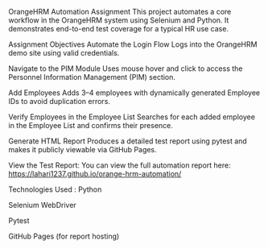 OrangeHRM Automation Assignment
This project automates a core workflow in the OrangeHRM system using Selenium and Python. It demonstrates end-to-end test coverage for a typical HR use case.

Assignment Objectives
Automate the Login Flow Logs into the OrangeHRM demo site using valid credentials.

Navigate to the PIM Module Uses mouse hover and click to access the Personnel Information Management (PIM) section.

Add Employees Adds 3–4 employees with dynamically generated Employee IDs to avoid duplication errors.

Verify Employees in the Employee List Searches for each added employee in the Employee List and confirms their presence.

Generate HTML Report Produces a detailed test report using pytest and makes it publicly viewable via GitHub Pages.

View the Test Report:
You can view the full automation report here: https://lahari1237.github.io/orange-hrm-automation/

Technologies Used :
Python

Selenium WebDriver

Pytest

GitHub Pages (for report hosting)


